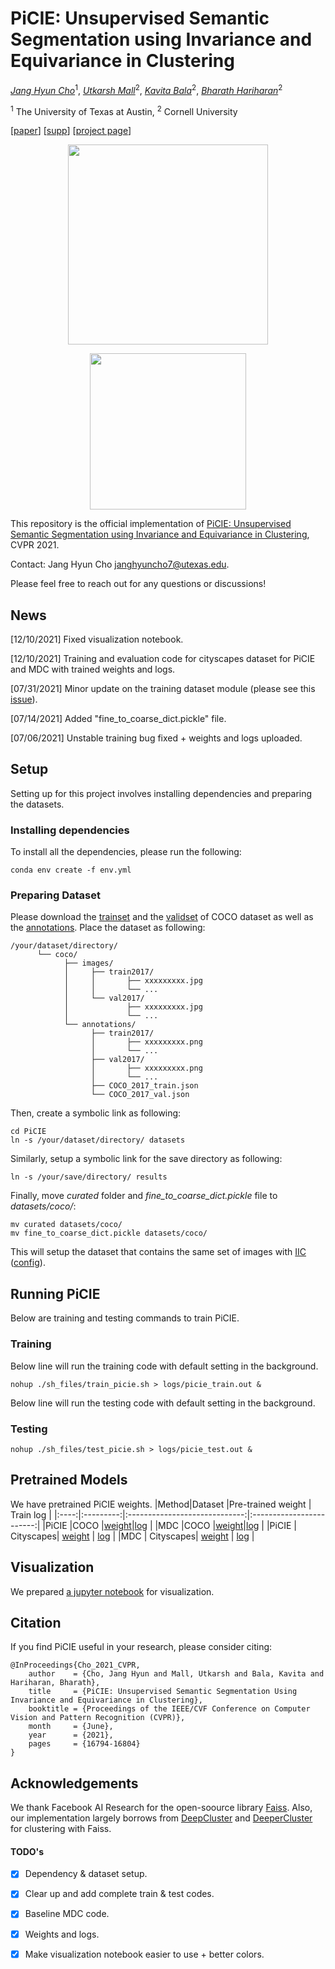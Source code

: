 # PiCIE: Unsupervised Semantic Segmentation using Invariance and Equivariance in Clustering

*[Jang Hyun Cho](https://janghyuncho.github.io)*<sup>1</sup>,
*[Utkarsh Mall](https://www.cs.cornell.edu/~utkarshm/)*<sup>2</sup>,
*[Kavita Bala](http://www.cs.cornell.edu/~kb/)*<sup>2</sup>,
*[Bharath Hariharan](http://home.bharathh.info)*<sup>2</sup>

<sup>1</sup> The University of Texas at Austin, <sup>2</sup> Cornell University

[[paper](https://openaccess.thecvf.com/content/CVPR2021/papers/Cho_PiCIE_Unsupervised_Semantic_Segmentation_Using_Invariance_and_Equivariance_in_Clustering_CVPR_2021_paper.pdf)] [[supp](https://openaccess.thecvf.com/content/CVPR2021/supplemental/Cho_PiCIE_Unsupervised_Semantic_CVPR_2021_supplemental.pdf)] [[project page](https://sites.google.com/view/picie-cvpr2021/home)]

<p align="center"> <img src='assets/teaser2.png' align="center" height="320px"> </p>
<p align="center"> <img src='assets/teaser.png' align="center" height="250px"> </p>

This repository is the official implementation of [PiCIE: Unsupervised Semantic Segmentation using Invariance and Equivariance in Clustering](https://openaccess.thecvf.com/content/CVPR2021/papers/Cho_PiCIE_Unsupervised_Semantic_Segmentation_Using_Invariance_and_Equivariance_in_Clustering_CVPR_2021_paper.pdf), CVPR 2021. 

Contact: Jang Hyun Cho [janghyuncho7@utexas.edu](mailto:janghyuncho7@utexas.edu). 

Please feel free to reach out for any questions or discussions!
## News 
[12/10/2021] Fixed visualization notebook. 

[12/10/2021] Training and evaluation code for cityscapes dataset for PiCIE and MDC with trained weights and logs. 

[07/31/2021] Minor update on the training dataset module (please see this [issue](https://github.com/janghyuncho/PiCIE/issues/7)).

[07/14/2021] Added "fine_to_coarse_dict.pickle" file. 

[07/06/2021] Unstable training bug fixed + weights and logs uploaded. 

## Setup
Setting up for this project involves installing dependencies and preparing the datasets. 

### Installing dependencies
To install all the dependencies, please run the following:
~~~
conda env create -f env.yml
~~~

### Preparing Dataset 
Please download the [trainset](http://images.cocodataset.org/zips/train2017.zip) and the [validset](http://images.cocodataset.org/zips/val2017.zip) of COCO dataset as well as the [annotations](http://calvin.inf.ed.ac.uk/wp-content/uploads/data/cocostuffdataset/stuffthingmaps_trainval2017.zip). Place the dataset as following:
~~~
/your/dataset/directory/
      └── coco/
            ├── images/
            │     ├── train2017/
            │     │       ├── xxxxxxxxx.jpg
            │     │       └── ...
            │     └── val2017/
            │             ├── xxxxxxxxx.jpg
            │             └── ...
            └── annotations/
                  ├── train2017/
                  │       ├── xxxxxxxxx.png
                  │       └── ...
                  ├── val2017/
                  │       ├── xxxxxxxxx.png
                  │       └── ...
                  ├── COCO_2017_train.json
                  └── COCO_2017_val.json
~~~
Then, create a symbolic link as following:
~~~
cd PiCIE
ln -s /your/dataset/directory/ datasets 
~~~
Similarly, setup a symbolic link for the save directory as following:
~~~
ln -s /your/save/directory/ results
~~~
Finally, move *curated* folder and *fine_to_coarse_dict.pickle* file to *datasets/coco/*:
~~~
mv curated datasets/coco/
mv fine_to_coarse_dict.pickle datasets/coco/
~~~
This will setup the dataset that contains the same set of images with [IIC](https://github.com/xu-ji/IIC/blob/master/code/datasets/segmentation/cocostuff.py) ([config](https://github.com/xu-ji/IIC/blob/master/examples/commands.txt)).

## Running PiCIE 
Below are training and testing commands to train PiCIE. 
### Training
Below line will run the training code with default setting in the background. 
~~~
nohup ./sh_files/train_picie.sh > logs/picie_train.out & 
~~~
Below line will run the testing code with default setting in the background. 
### Testing 
~~~
nohup ./sh_files/test_picie.sh > logs/picie_test.out &
~~~

## Pretrained Models 
We have pretrained PiCIE weights. 
|Method|Dataset    |Pre-trained weight             | Train log                |
|:----:|:---------:|:-----------------------------:|:------------------------:|
|PiCIE |COCO       |[weight](https://drive.google.com/file/d/1_mqJKc7DInyO7UHwpOAD5Hzmt1Jgc4Jl/view?usp=sharing)|[log](https://github.com/janghyuncho/PiCIE/blob/master/logs/picie.out)  |
|MDC   |COCO       |[weight](https://drive.google.com/file/d/1qMfTAU4SE3HfD6CpI4o18Y4oqIvW-rhy/view?usp=sharing)|[log](https://github.com/janghyuncho/PiCIE/blob/master/logs/mdc.out)  |
|PiCIE | Cityscapes| [weight](https://urldefense.com/v3/__https://drive.google.com/file/d/1phk0hlpFT2RMmOqzQ6Csoj6HgnZFskbK/view?usp=sharing__;!!OToaGQ!4f5kMMLjSy4HWv9ov9Th7sF3SGJ4ZfvKkeQjRLpqnPPoZxGh7Hu5Lcqhg6F-awOuR4lG$) | [log](https://github.com/janghyuncho/PiCIE/blob/master/logs/reproduce/picie_city.out) |
|MDC   | Cityscapes| [weight](https://drive.google.com/file/d/1TupnmoDH5jR_F4-OOflW5Ok7KH-olhvD/view?usp=sharing) | [log](https://github.com/janghyuncho/PiCIE/blob/master/logs/reproduce/mdc_city.out) |



## Visualization 
We prepared [a jupyter notebook](visualize.ipynb) for visualization.


## Citation
If you find PiCIE useful in your research, please consider citing:
```
@InProceedings{Cho_2021_CVPR,
    author    = {Cho, Jang Hyun and Mall, Utkarsh and Bala, Kavita and Hariharan, Bharath},
    title     = {PiCIE: Unsupervised Semantic Segmentation Using Invariance and Equivariance in Clustering},
    booktitle = {Proceedings of the IEEE/CVF Conference on Computer Vision and Pattern Recognition (CVPR)},
    month     = {June},
    year      = {2021},
    pages     = {16794-16804}
}
```
## Acknowledgements 
We thank Facebook AI Research for the open-soource library [Faiss](https://github.com/facebookresearch/faiss). Also, our implementation largely borrows from [DeepCluster](https://github.com/facebookresearch/deepcluster) and [DeeperCluster](https://github.com/facebookresearch/DeeperCluster) for clustering with Faiss. 

#### TODO's
- [x] Dependency & dataset setup.
- [x] Clear up and add complete train & test codes. 
- [x] Baseline MDC code.
- [x] Weights and logs.
- [x] Make visualization notebook easier to use + better colors. 

